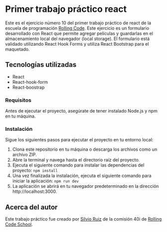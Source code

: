 # Primer trabajo práctico react

Este es el ejercicio número 10 del primer trabajo práctico de react de la escuela de programación [Rolling Code](https://rollingcodeschool.com/). Este ejercicio es un formulario desarrollado con React que permite agregar películas y guardarlas en el almacenamiento local del navegador (local storage). El formulario está validado utilizando React Hook Forms y utiliza React Bootstrap para el maquetado.

## Tecnologías utilizadas

- React
- React-hook-form
- React-boostrap

### Requisitos

Antes de ejecutar el proyecto, asegúrate de tener instalado Node.js y npm en tu máquina.

### Instalación

Sigue los siguientes pasos para ejecutar el proyecto en tu entorno local:
1. Clona este repositorio en tu máquina o descarga los archivos como un archivo ZIP.
2. Abre la terminal y navega hasta el directorio raíz del proyecto.
3. Ejecuta el siguiente comando para instalar las dependencias del proyecto: ```npm install```
4. Una vez finalizada la instalación, ejecuta el siguiente comando para iniciar la aplicación: ```npm run dev```
5. La aplicación se abrirá en tu navegador predeterminado en la dirección http://localhost:3000.

## Acerca del autor

Este trabajo práctico fue creado por [Silvio Ruiz](https://www.linkedin.com/in/silvioruiz/) de la comisión 40i de [Rolling Code School](https://rollingcodeschool.com/).
